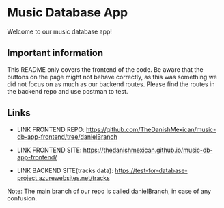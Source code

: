 # Music Database App
Welcome to our music database app!

## Important information

This README only covers the frontend of the code.
Be aware that the buttons on the page might not behave correctly, as this was something we did not focus on as much as our backend routes. Please find the routes in the backend repo and use postman to test.

## Links

+ LINK FRONTEND REPO: https://github.com/TheDanishMexican/music-db-app-frontend/tree/danielBranch

+ LINK FRONTEND SITE: https://thedanishmexican.github.io/music-db-app-frontend/

+ LINK BACKEND SITE(tracks data): https://test-for-database-project.azurewebsites.net/tracks

Note: The main branch of our repo is called danielBranch, in case of any confusion.